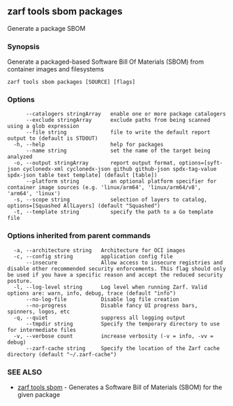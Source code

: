 ## zarf tools sbom packages

Generate a package SBOM

### Synopsis

Generate a packaged-based Software Bill Of Materials (SBOM) from container images and filesystems

```
zarf tools sbom packages [SOURCE] [flags]
```

### Options

```
      --catalogers stringArray   enable one or more package catalogers
      --exclude stringArray      exclude paths from being scanned using a glob expression
      --file string              file to write the default report output to (default is STDOUT)
  -h, --help                     help for packages
      --name string              set the name of the target being analyzed
  -o, --output stringArray       report output format, options=[syft-json cyclonedx-xml cyclonedx-json github github-json spdx-tag-value spdx-json table text template] (default [table])
      --platform string          an optional platform specifier for container image sources (e.g. 'linux/arm64', 'linux/arm64/v8', 'arm64', 'linux')
  -s, --scope string             selection of layers to catalog, options=[Squashed AllLayers] (default "Squashed")
  -t, --template string          specify the path to a Go template file
```

### Options inherited from parent commands

```
  -a, --architecture string   Architecture for OCI images
  -c, --config string         application config file
      --insecure              Allow access to insecure registries and disable other recommended security enforcements. This flag should only be used if you have a specific reason and accept the reduced security posture.
  -l, --log-level string      Log level when running Zarf. Valid options are: warn, info, debug, trace (default "info")
      --no-log-file           Disable log file creation
      --no-progress           Disable fancy UI progress bars, spinners, logos, etc
  -q, --quiet                 suppress all logging output
      --tmpdir string         Specify the temporary directory to use for intermediate files
  -v, --verbose count         increase verbosity (-v = info, -vv = debug)
      --zarf-cache string     Specify the location of the Zarf cache directory (default "~/.zarf-cache")
```

### SEE ALSO

* [zarf tools sbom](zarf_tools_sbom.md)	 - Generates a Software Bill of Materials (SBOM) for the given package

